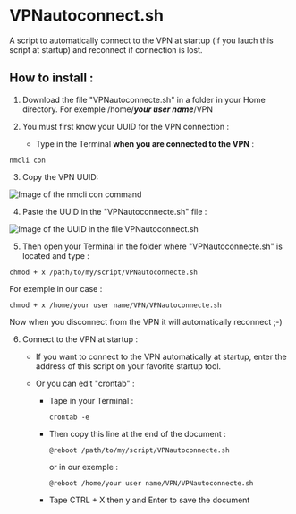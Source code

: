 # VPNautoconnect.sh

A script to automatically connect to the VPN at startup (if you lauch this script at startup) and reconnect if connection is lost.


## How to install :

1. Download the file "VPNautoconnecte.sh" in a folder in your Home directory. For exemple /home/***your user name***/VPN

2. You must first know your UUID for the VPN connection :

    - Type in the Terminal **when you are connected to the VPN** :

`nmcli con`

3. Copy the VPN UUID:

![Image of the nmcli con command](https://github.com/pzim-devdata/Tools-for-Debian/blob/master/VPNautoconnect/Image1.png)

4. Paste the UUID in the "VPNautoconnecte.sh" file :

![Image of the UUID in the file VPNautoconnect.sh](https://github.com/pzim-devdata/Tools-for-Debian/blob/master/VPNautoconnect/Image2.png)

5. Then open your Terminal in the folder where "VPNautoconnecte.sh" is located and type :

`chmod + x /path/to/my/script/VPNautoconnecte.sh`

For exemple in our case :

`chmod + x /home/your user name/VPN/VPNautoconnecte.sh`

Now when you disconnect from the VPN it will automatically reconnect ;-)

6. Connect to the VPN at startup :

    - If you want to connect to the VPN automatically at startup, enter the address of this script on your favorite startup tool.

    - Or you can edit "crontab" :

        - Tape in your Terminal :
        
            `crontab -e`

        - Then copy this line at the end of the document :

            `@reboot /path/to/my/script/VPNautoconnecte.sh`

            or in our exemple :

            `@reboot /home/your user name/VPN/VPNautoconnecte.sh`


        - Tape CTRL + X then y and Enter to save the document
   
